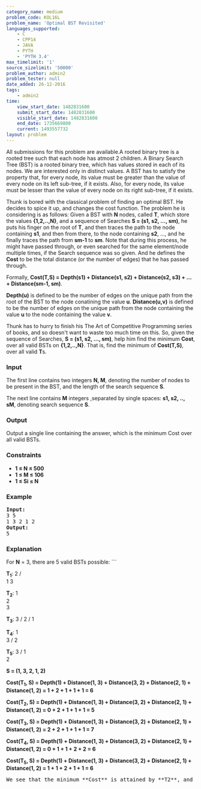 ```yaml
---
category_name: medium
problem_code: KOL16L
problem_name: 'Optimal BST Revisited'
languages_supported:
    - C
    - CPP14
    - JAVA
    - PYTH
    - 'PYTH 3.4'
max_timelimit: '1'
source_sizelimit: '50000'
problem_author: admin2
problem_tester: null
date_added: 26-12-2016
tags:
    - admin2
time:
    view_start_date: 1482831600
    submit_start_date: 1482831600
    visible_start_date: 1482831600
    end_date: 1735669800
    current: 1493557732
layout: problem
---
```

All submissions for this problem are available.A rooted binary tree is a rooted tree such that each node has atmost 2 children. A Binary Search Tree (BST) is a rooted binary tree, which has values stored in each of its nodes. We are interested only in distinct values. A BST has to satisfy the property that, for every node, its value must be greater than the value of every node on its left sub-tree, if it exists. Also, for every node, its value must be lesser than the value of every node on its right sub-tree, if it exists.

Thunk is bored with the classical problem of finding an optimal BST. He decides to spice it up, and changes the cost function. The problem he is considering is as follows: Given a BST with **N** nodes, called **T**, which store the values **{1,2,..,N}**, and a sequence of Searches **S = (s1, s2, ..., sm)**, he puts his finger on the root of **T**, and then traces the path to the node containing **s1**, and then from there, to the node containing **s2**, ..., and he finally traces the path from **sm-1** to **sm**. Note that during this process, he might have passed through, or even searched for the same element/node multiple times, if the Search sequence was so given. And he defines the **Cost** to be the total distance (or the number of edges) that he has passed through.

Formally, **Cost(T,S) = Depth(s1) + Distance(s1, s2) + Distance(s2, s3) + ... + Distance(sm-1, sm)**.

**Depth(u)** is defined to be the number of edges on the unique path from the root of the BST to the node conatining the value **u**. **Distance(u,v)** is defined to be the number of edges on the unique path from the node containing the value **u** to the node containing the value **v**.

Thunk has to hurry to finish his The Art of Competitive Programming series of books, and so doesn't want to waste too much time on this. So, given the sequence of Searches, **S = (s1, s2, ..., sm)**, help him find the minimum **Cost**, over all valid BSTs on **{1,2,..,N}**. That is, find the minimum of **Cost(T,S)**, over all valid **T**s.

### Input

The first line contains two integers **N, M**, denoting the number of nodes to be present in the BST, and the length of the search sequence **S**.

The next line contains **M** integers ,separated by single spaces: **s1, s2, .., sM**, denoting search sequence **S**.

### Output

Output a single line containing the answer, which is the minimum Cost over all valid BSTs.

### Constraints

- **1 ≤ N ≤ 500**
- **1 ≤ M ≤ 106**
- **1 ≤ Si ≤ N**

### Example

<pre><b>Input:</b>
<tt>3 5
1 3 2 1 2</tt>
<b>Output:</b>
<tt>5</tt>
</pre>
### Explanation

For **N** = 3, there are 5 valid BSTs possible: ```

<b>T<sub>1</sub></b>:
       2
      /  \
    1    3



<b>T<sub>2</sub></b>:
    1
      \
       2
         \
          3



<b>T<sub>3</sub></b>:
        3
       /
    2
   /
 1


<b>T<sub>4</sub></b>:
       1
         \
          3
         /
       2   



<b>T<sub>5</sub></b>:
        3
       /
     1
       \
         2

<b>S = (1, 3, 2, 1, 2)</b>

<b>Cost(T<sub>1</sub>, S) = Depth(1) + Distance(1, 3) + Distance(3, 2) + Distance(2, 1) + Distance(1, 2)
                     = 1 + 2 + 1 + 1 + 1 = 6

Cost(T<sub>2</sub>, S) = Depth(1) + Distance(1, 3) + Distance(3, 2) + Distance(2, 1) + Distance(1, 2)
                     = 0 + 2 + 1 + 1 + 1 = 5

Cost(T<sub>3</sub>, S) = Depth(1) + Distance(1, 3) + Distance(3, 2) + Distance(2, 1) + Distance(1, 2)
                     = 2 + 2 + 1 + 1 + 1 = 7

Cost(T<sub>4</sub>, S) = Depth(1) + Distance(1, 3) + Distance(3, 2) + Distance(2, 1) + Distance(1, 2)
                     = 0 + 1 + 1 + 2 + 2 = 6

Cost(T<sub>5</sub>, S) = Depth(1) + Distance(1, 3) + Distance(3, 2) + Distance(2, 1) + Distance(1, 2)
                     = 1 + 1 + 2 + 1 + 1 = 6</b>
<pre>
We see that the minimum **Cost** is attained by **T2**, and it is **5**. Hence the answer is **5**.
